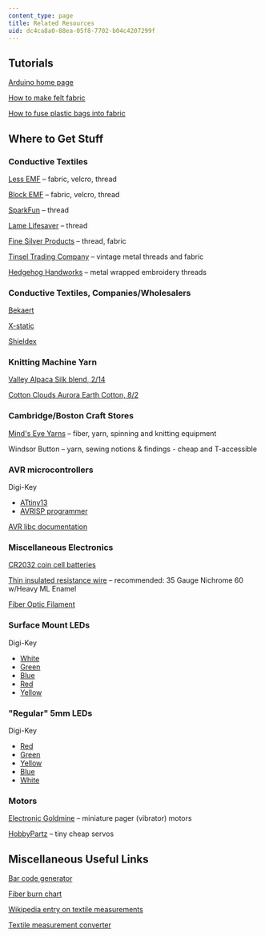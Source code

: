 ```yaml
---
content_type: page
title: Related Resources
uid: dc4ca8a0-88ea-05f8-7702-b04c4207299f
---
```


Tutorials
---------

[Arduino home page](http://arduino.cc/)

[How to make felt fabric](https://www.allfiberarts.com/topics/felting)

[How to fuse plastic bags into fabric](http://www.instructables.com/id/Fusing-Plastic-Bags-the-eclipse-way/)

Where to Get Stuff
------------------

### Conductive Textiles

[Less EMF](http://www.lessemf.com/fabric.html) – fabric, velcro, thread

[Block EMF](http://www.blockemf.com/) – fabric, velcro, thread

[SparkFun](http://www.sparkfun.com/commerce/categories.php?c=135) – thread

[Lame Lifesaver](http://members.shaw.ca/ubik/thread/order.html) – thread

[Fine Silver Products](http://www.fine-silver-productsnet.com/) – thread, fabric

[Tinsel Trading Company](http://www.tinseltrading.com/index.php?splashed=1) – vintage metal threads and fabric

[Hedgehog Handworks](http://www.hedgehoghandworks.com/catalog/index.php) – metal wrapped embroidery threads

### Conductive Textiles, Companies/Wholesalers

[Bekaert](http://www.bekaert.com/)

[X-static](http://www.x-staticfiber.com/)

[Shieldex](http://www.shieldextrading.net/)

### Knitting Machine Yarn

[Valley Alpaca Silk blend, 2/14](http://www.yarn.com/webs-knitting-crochet-yarns-valley-yarns/webs-knitting-yarns-valley-yarns-214-alpaca-silk/)

[Cotton Clouds Aurora Earth Cotton, 8/2](http://www.cottonclouds.com/shopping/yarn_info.asp?id=3&tab=cone&cat=&color=)

### Cambridge/Boston Craft Stores

[Mind's Eye Yarns](http://www.mindseyeyarns.com/) – fiber, yarn, spinning and knitting equipment

Windsor Button – yarn, sewing notions & findings - cheap and T-accessible

### AVR microcontrollers

Digi-Key

*   [ATtiny13](http://search.digikey.com/scripts/DkSearch/dksus.dll?Detail&name=ATTINY13V-10PU-ND)
*   [AVRISP programmer](http://search.digikey.com/scripts/DkSearch/dksus.dll?Cat=2621880&k=avrisp)

[AVR libc documentation](http://www.nongnu.org/avr-libc/user-manual/index.html)

### Miscellaneous Electronics

[CR2032 coin cell batteries](http://search.digikey.com/scripts/DkSearch/dksus.dll?Detail&name=P189-ND)

[Thin insulated resistance wire](http://www.ec-securehost.com/PelicanWireCo.Inc./Insulated_Resistance_Wire.html) – recommended: 35 Gauge Nichrome 60 w/Heavy ML Enamel

[Fiber Optic Filament](https://thefiberopticstore.com/)

### Surface Mount LEDs

Digi-Key

*   [White](http://search.digikey.com/scripts/DkSearch/dksus.dll?Detail&name=160-1737-1-ND)
*   [Green](http://search.digikey.com/scripts/DkSearch/dksus.dll?Detail&name=754-1136-1-ND)
*   [Blue](http://search.digikey.com/scripts/DkSearch/dksus.dll?Detail&name=754-1439-1-ND)
*   [Red](http://search.digikey.com/scripts/DkSearch/dksus.dll?Detail&name=754-1173-1-ND)
*   [Yellow](http://search.digikey.com/scripts/DkSearch/dksus.dll?Detail&name=754-1144-1-ND)

### "Regular" 5mm LEDs

Digi-Key

*   [Red](http://search.digikey.com/scripts/DkSearch/dksus.dll?Detail&name=160-1127-ND)
*   [Green](http://search.digikey.com/scripts/DkSearch/dksus.dll?Detail&name=160-1131-ND)
*   [Yellow](http://search.digikey.com/scripts/DkSearch/dksus.dll?Detail&name=160-1133-ND)
*   [Blue](http://search.digikey.com/scripts/DkSearch/dksus.dll?Detail&name=C566C-BFS-CS0W0451-ND)
*   [White](http://search.digikey.com/scripts/DkSearch/dksus.dll?Detail&name=160-1772-ND)

### Motors

[Electronic Goldmine](http://www.goldmine-elec-products.com/products.asp?dept=1107) – miniature pager (vibrator) motors

[HobbyPartz](http://www.hobbypartz.com/kahaoubrmo11.html) – tiny cheap servos

Miscellaneous Useful Links
--------------------------

[Bar code generator](http://qrcode.kaywa.com)

[Fiber burn chart](http://www.ditzyprints.com/dpburnchart.html)

[Wikipedia entry on textile measurements](http://en.wikipedia.org/wiki/Units_of_textile_measurement)

[Textile measurement converter](http://www.creativeknittingmagazine.com/yarn_calculator.php
)